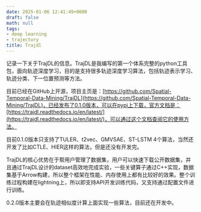 ```yaml
---
date: 2025-01-06 12:41:49+0000
draft: false
math: null
tags:
- deep learning
- trajectory
title: Trajdl
---
```


记录一下关于TrajDL的信息。TrajDL是我编写的第一个体系完整的python工具包，面向轨迹深度学习，目的是支持很多轨迹深度学习算法，包括轨迹表示学习、轨迹分类、下一位置预测等方法。

目前已经在GitHub上开源，项目主页是：[https://github.com/Spatial-Temporal-Data-Mining/TrajDL](https://github.com/Spatial-Temporal-Data-Mining/TrajDL)，已经发布了0.1.0版本，可以在pypi上下载，官方文档是：[https://trajdl.readthedocs.io/en/latest/](https://trajdl.readthedocs.io/en/latest/)，可以通过这个文档查阅它的使用方法。

<!--more-->

目前0.1.0版本只支持了TULER、t2vec、GMVSAE、ST-LSTM 4个算法，当然还开发了比如CTLE、HIER这样的算法，但是还没有开发完。

TrajDL的核心优势在于帮用户管理了数据集，用户可以快速下载公开数据集，并且通过TrajDL设计的dataset高效地完成实验，一些关键算子通过C++实现，数据集基于Arrow构建，所以整个框架在性能、内存使用上都有比较好的效果。整个训练过程构建在lightning上，所以即支持API开发训练代码，又支持通过配置文件进行训练。

0.2.0版本主要会在轨迹相似度计算上面实现一些算法，目前还在开发中。